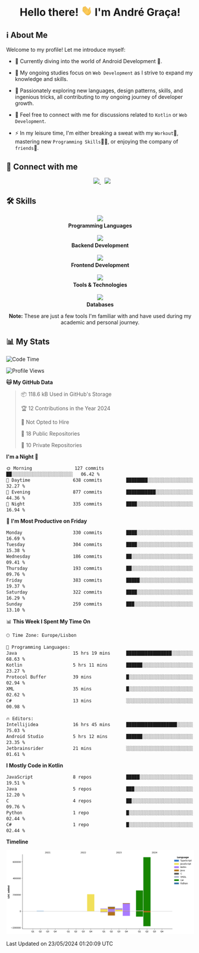 <h1 align="center">Hello there! <img src="https://raw.githubusercontent.com/ABSphreak/ABSphreak/master/gifs/Hi.gif" width="30"> I'm André Graça!</h1>

## ℹ️ About Me

Welcome to my profile! Let me introduce myself:

- 🔭 Currently diving into the world of Android Development 📱.

- 🌱 My ongoing studies focus on `Web Development` as I strive to expand my knowledge and skills.
 
- 🚀 Passionately exploring new languages, design patterns, skills, and ingenious tricks, all contributing to my ongoing journey of developer growth.

- 💬 Feel free to connect with me for discussions related to `Kotlin` or `Web Development`.

- ⚡ In my leisure time, I'm either breaking a sweat with my `Workout`💪, mastering new `Programming Skills`👨‍💻, or enjoying the company of `friends`👥.

## 🤝 Connect with me

<p align="center">
  <a style="margin-left: 10px;" target="_blank" href="mailto:sindrome.gracinha@gmail.com">
    <img width="50px" src="https://play-lh.googleusercontent.com/KSuaRLiI_FlDP8cM4MzJ23ml3og5Hxb9AapaGTMZ2GgR103mvJ3AAnoOFz1yheeQBBI">
  </a>
  <a style="margin-left: 10px;" target="_blank" href="https://twitter.com/Andre_Graca3">
    <img src="https://skillicons.dev/icons?i=twitter">
  </a>
</p>

## 🛠️ Skills

<div align="center">
  <p align="center">
    <img src="https://skillicons.dev/icons?i=kotlin,java,js,ts,python,c&perline=6" /><br/>
    <b>Programming Languages</b><br/><br/>
    <img src="https://skillicons.dev/icons?i=spring,nodejs,express&perline=5" /><br/>
    <b>Backend Development</b><br/><br/>
    <img src="https://skillicons.dev/icons?i=react,nextjs,html,css,bootstrap,tailwind&perline=6" /><br/>
    <b>Frontend Development</b><br/><br/>
    <img src="https://skillicons.dev/icons?i=docker,linux,bash,git,github,androidstudio,jenkins,postman&perline=9" /><br/>
    <b>Tools & Technologies</b><br/><br/>
    <img src="https://skillicons.dev/icons?i=postgres,mongodb&perline=2" /><br/>
    <b>Databases</b>
  </p> 
  <p align="center"><b>Note:</b> These are just a few tools I'm familiar with and have used during my academic and personal journey.</p>
</div>

## 📊 My Stats

<!--START_SECTION:waka-->
![Code Time](http://img.shields.io/badge/Code%20Time-1%2C099%20hrs%2056%20mins-blue)

![Profile Views](http://img.shields.io/badge/Profile%20Views-0-blue)

**🐱 My GitHub Data** 

> 📦 118.6 kB Used in GitHub's Storage 
 > 
> 🏆 12 Contributions in the Year 2024
 > 
> 🚫 Not Opted to Hire
 > 
> 📜 18 Public Repositories 
 > 
> 🔑 10 Private Repositories 
 > 
**I'm a Night 🦉** 

```text
🌞 Morning                127 commits         ██░░░░░░░░░░░░░░░░░░░░░░░   06.42 % 
🌆 Daytime                638 commits         ████████░░░░░░░░░░░░░░░░░   32.27 % 
🌃 Evening                877 commits         ███████████░░░░░░░░░░░░░░   44.36 % 
🌙 Night                  335 commits         ████░░░░░░░░░░░░░░░░░░░░░   16.94 % 
```
📅 **I'm Most Productive on Friday** 

```text
Monday                   330 commits         ████░░░░░░░░░░░░░░░░░░░░░   16.69 % 
Tuesday                  304 commits         ████░░░░░░░░░░░░░░░░░░░░░   15.38 % 
Wednesday                186 commits         ██░░░░░░░░░░░░░░░░░░░░░░░   09.41 % 
Thursday                 193 commits         ██░░░░░░░░░░░░░░░░░░░░░░░   09.76 % 
Friday                   383 commits         █████░░░░░░░░░░░░░░░░░░░░   19.37 % 
Saturday                 322 commits         ████░░░░░░░░░░░░░░░░░░░░░   16.29 % 
Sunday                   259 commits         ███░░░░░░░░░░░░░░░░░░░░░░   13.10 % 
```


📊 **This Week I Spent My Time On** 

```text
🕑︎ Time Zone: Europe/Lisbon

💬 Programming Languages: 
Java                     15 hrs 19 mins      █████████████████░░░░░░░░   68.63 % 
Kotlin                   5 hrs 11 mins       ██████░░░░░░░░░░░░░░░░░░░   23.27 % 
Protocol Buffer          39 mins             █░░░░░░░░░░░░░░░░░░░░░░░░   02.94 % 
XML                      35 mins             █░░░░░░░░░░░░░░░░░░░░░░░░   02.62 % 
C#                       13 mins             ░░░░░░░░░░░░░░░░░░░░░░░░░   00.98 % 

🔥 Editors: 
Intellijidea             16 hrs 45 mins      ███████████████████░░░░░░   75.03 % 
Android Studio           5 hrs 12 mins       ██████░░░░░░░░░░░░░░░░░░░   23.35 % 
Jetbrainsrider           21 mins             ░░░░░░░░░░░░░░░░░░░░░░░░░   01.61 % 
```

**I Mostly Code in Kotlin** 

```text
JavaScript               8 repos             █████░░░░░░░░░░░░░░░░░░░░   19.51 % 
Java                     5 repos             ███░░░░░░░░░░░░░░░░░░░░░░   12.20 % 
C                        4 repos             ██░░░░░░░░░░░░░░░░░░░░░░░   09.76 % 
Python                   1 repo              █░░░░░░░░░░░░░░░░░░░░░░░░   02.44 % 
C#                       1 repo              █░░░░░░░░░░░░░░░░░░░░░░░░   02.44 % 
```



**Timeline**

![Lines of Code chart](https://raw.githubusercontent.com/AndreGraca3/AndreGraca3/main/assets/bar_graph.png)


 Last Updated on 23/05/2024 01:20:09 UTC
<!--END_SECTION:waka-->
